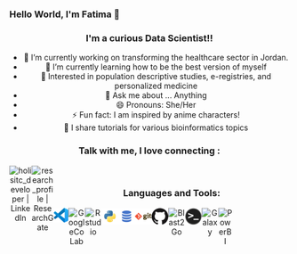 
### Hello World, I'm Fatima  👋
<div align="center" width="50">
  
### I'm a curious Data Scientist!!
- 🔭 I’m currently working on transforming the healthcare sector in Jordan.
- 🌱 I’m currently learning how to be the best version of myself
- 👯 Interested in population descriptive studies, e-registries, and personalized medicine
- 💬 Ask me about ... Anything
- 😄 Pronouns: She/Her
- ⚡ Fun fact: I am inspired by anime characters!
- 📝 I share tutorials for various bioinformatics topics


### Talk with me, I love connecting :
<img align="left" alt="holisitc_developer | LinkedIn" width="40px" src="https://cdn.jsdelivr.net/npm/simple-icons@v3/icons/linkedin.svg" />
<img align="left" alt="research_profile | ResearchGate" width="40px" src="https://upload.wikimedia.org/wikipedia/commons/thumb/5/5e/ResearchGate_icon_SVG.svg/2048px-ResearchGate_icon_SVG.svg.png" />
<br />
  
### Languages and Tools:

<img align="left" alt="Visual Studio Code" width="26px" src="https://raw.githubusercontent.com/github/explore/80688e429a7d4ef2fca1e82350fe8e3517d3494d/topics/visual-studio-code/visual-studio-code.png" />
<img align="left" alt="GoogleCoLab" width="30px" src="https://colab.research.google.com/img/colab_favicon_256px.png" />
<img align="left" alt="Rstudio" width="30px" src="https://cdn.icon-icons.com/icons2/2699/PNG/512/r_project_official_logo_icon_170811.png" />
<img align="left" alt="Python" width="30px" src="https://raw.githubusercontent.com/github/explore/80688e429a7d4ef2fca1e82350fe8e3517d3494d/topics/python/python.png" />
<img align="left" alt="SQL" width="30px" src="https://raw.githubusercontent.com/github/explore/80688e429a7d4ef2fca1e82350fe8e3517d3494d/topics/sql/sql.png" />
<img align="left" alt="Git" width="30px" src="https://raw.githubusercontent.com/github/explore/80688e429a7d4ef2fca1e82350fe8e3517d3494d/topics/git/git.png" />
<img align="left" alt="GitHub" width="30px" src="https://raw.githubusercontent.com/github/explore/78df643247d429f6cc873026c0622819ad797942/topics/github/github.png" />
<img align="left" alt="Blast2Go" width="30px" src="https://pbs.twimg.com/profile_images/1395519856/logo_blast2go_400x400.jpg" />
  <img align="left" alt="Terminal" width="30px" src="https://raw.githubusercontent.com/github/explore/80688e429a7d4ef2fca1e82350fe8e3517d3494d/topics/terminal/terminal.png" />
<img align="left" alt="Galaxy" width="30px" src="https://gallantries.github.io/video-library/assets/images/setup/galaxylogo.png" />
<img align="left" alt="PowerBI" width="25px" src="https://static-00.iconduck.com/assets.00/power-bi-icon-1536x2048-0xah5g2o.png" />

